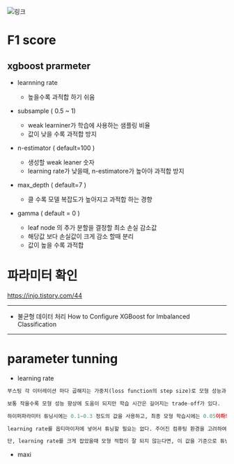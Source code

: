 

![링크](https://miro.medium.com/max/1400/1*87eR1mcwoosszpb_m1K1wg.png)



# F1 score 



## xgboost prarmeter 
- learnning rate
  - 높을수록 과적합 하기 쉬움
- subsample ( 0.5 ~ 1)
   - weak learniner가 학습에 사용하는 샘플링 비율
  - 값이 낮을 수록 과적합 방지 

- n-estimator ( default=100 )
  - 생성할 weak leaner 숫자
  - learning rate가 낮을때, n-estimatore가 높아야 과적합 방지   
- max_depth ( default=7 )
  - 클 수록 모델 복잡도가 높아지고 과적합 하는 경향 

- gamma ( default = 0 )
  - leaf node 의 추가 분할을 결정할 최소 손실 감소값
  - 해당값 보다 손실값이 크게 감소 할때 분리
  - 값이 높을 수록 과적합








# 파라미터 확인
https://injo.tistory.com/44






- - -


- 불균형 데이터 처리 
How to Configure XGBoost for Imbalanced Classification


- - -

# parameter tunning

- learning rate 
```py
부스팅 각 이터레이션 마다 곱해지는 가중치(loss function의 step size)로 모형 성능과 학습시간에 영향을 준다.

보통 작을수록 모형 성능 향상에 도움이 되지만 학습 시간은 길어지는 trade-off가 있다.

하이퍼파라미터 튜닝시에는 0.1~0.3 정도의 값을 사용하고, 최종 모형 학습시에는 0.05이하의 값을 사용하는 것이 좋다.  

learning rate를 옵티마이저에 넣어서 튜닝할 필요는 없다. 주어진 컴퓨팅 환경을 고려하여 적당한 값을 정한 후 그 값에서 다른 파라미터들을 튜닝하는 것이 좋다. 옵티마이저에 learning rate를 포함시켜서 0.0202048 같은 값에 오버피팅 시키는 것은 불필요한 시도이다.

단, learning rate를 크게 잡았을때 모형 적합이 잘 되지 않는다면, 이 값을 기준으로 튜닝한 다른 하이퍼파라미터의 조합이 learning rate를 낮추었을때는 최적 조합이 아니게 될 가능성이 높다. 경험상 하이퍼파라미터 튜닝시에도 learning rate를 너무 큰 값으로는 설정하지 않는 것이 좋다.  


```


- maxi
